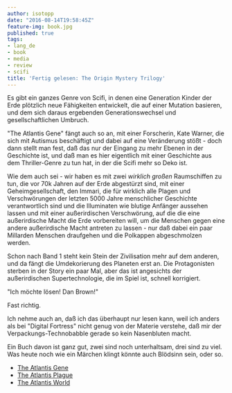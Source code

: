 ```yaml
---
author: isotopp
date: "2016-08-14T19:58:45Z"
feature-img: book.jpg
published: true
tags:
- lang_de
- book
- media
- review
- scifi
title: 'Fertig gelesen: The Origin Mystery Trilogy'
---
```

Es gibt ein ganzes Genre von Scifi, in denen eine Generation Kinder der Erde plötzlich neue Fähigkeiten entwickelt, die auf einer Mutation basieren, und dem sich daraus ergebenden Generationswechsel und gesellschaftlichen Umbruch.

"The Atlantis Gene" fängt auch so an, mit einer Forscherin, Kate Warner, die sich mit Autismus beschäftigt und dabei auf eine Veränderung stößt - doch dann stellt man fest, daß das nur der Eingang zu mehr Ebenen in der Geschichte ist, und daß man es hier eigentlich mit einer Geschichte aus dem Thriller-Genre zu tun hat, in der die Scifi mehr so Deko ist.

Wie dem auch sei - wir haben es mit zwei _wirklich_ _großen_ Raumschiffen zu tun, die vor 70k Jahren auf der Erde abgestürzt sind, mit einer Geheimgesellschaft, den Immari, die für wirklich alle Plagen und Verschwörungen der letzten 5000 Jahre menschlicher Geschichte verantwortlich sind und die Illuminaten wie blutige Anfänger aussehen lassen und mit einer außerirdischen Verschwörung, auf die die eine außerirdische Macht die Erde vorbereiten will, um die Menschen gegen eine andere außerirdische Macht antreten zu lassen - nur daß dabei ein paar Millarden Menschen draufgehen und die Polkappen abgeschmolzen werden.

Schon nach Band 1 steht kein Stein der Zivilisation mehr auf dem anderen, und da fängt die Umdekorierung des Planeten erst an. Die Protagonisten sterben in der Story ein paar Mal, aber das ist angesichts der außerirdischen Supertechnologie, die im Spiel ist, schnell korrigiert.

"Ich möchte lösen! Dan Brown!"

Fast richtig.

Ich nehme auch an, daß ich das überhaupt nur lesen kann, weil ich anders als bei "Digital Fortress" nicht genug von der Materie verstehe, daß mir der Verpackungs-Technobabble gerade so kein Nasenbluten macht.

Ein Buch davon ist ganz gut, zwei sind noch unterhaltsam, drei sind zu viel. Was heute noch wie ein Märchen klingt könnte auch Blödsinn sein, oder so.

- [The Atlantis Gene](https://www.amazon.de/Atlantis-Gene-Thriller-Mystery-English-ebook/dp/B00C2WDD5I)
- [The Atlantis Plague](https://www.amazon.de/Atlantis-Plague-Thriller-Mystery-English-ebook/dp/B00GR5JZHQ)
- [The Atlantis World](https://www.amazon.de/Atlantis-World-Origin-Mystery-English-ebook/dp/B00JVUQ2H0)
